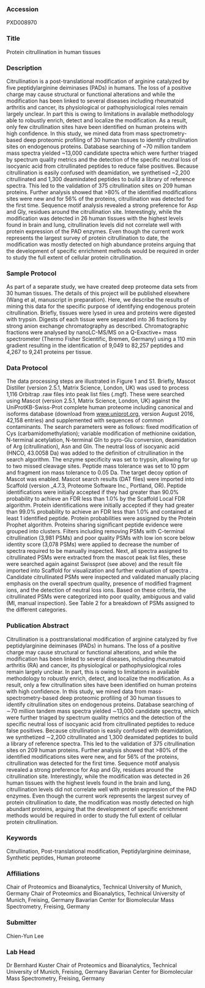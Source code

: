 ### Accession
PXD008970

### Title
Protein citrullination in human tissues

### Description
Citrullination is a post-translational modification of arginine catalyzed by five peptidylarginine deiminases (PADs) in humans. The loss of a positive charge may cause structural or functional alterations and while the modification has been linked to several diseases including rheumatoid arthritis and cancer, its physiological or pathophysiological roles remain largely unclear. In part this is owing to limitations in available methodology able to robustly enrich, detect and localize the modification. As a result, only few citrullination sites have been identified on human proteins with high confidence. In this study, we mined data from mass spectrometry-based deep proteomic profiling of 30 human tissues to identify citrullination sites on endogenous proteins. Database searching of ~70 million tandem mass spectra yielded ~13,000 candidate spectra which were further triaged by spectrum quality metrics and the detection of the specific neutral loss of isocyanic acid from citrullinated peptides to reduce false positives. Because citrullination is easily confused with deamidation, we synthetised ~2,200 citrullinated and 1,300 deamindated peptides to build a library of reference spectra. This led to the validation of 375 citrullination sites on 209 human proteins. Further analysis showed that >80% of the identified modifications sites were new and for 56% of the proteins, citrullination was detected for the first time. Sequence motif analysis revealed a strong preference for Asp and Gly, residues around the citrullination site. Interestingly, while the modification was detected in 26 human tissues with the highest levels found in brain and lung, citrullination levels did not correlate well with protein expression of the PAD enzymes. Even though the current work represents the largest survey of protein citrullination to date, the modification was mostly detected on high abundance proteins arguing that the development of specific enrichment methods would be required in order to study the full extent of cellular protein citrullination.

### Sample Protocol
As part of a separate study, we have created deep proteome data sets from 30 human tissues. The details of this project will be published elsewhere (Wang et al, manuscript in preparation). Here, we describe the results of mining this data for the specific purpose of identifying endogenous protein citrullination. Briefly, tissues were lysed in urea and proteins were digested with trypsin. Digests of each tissue were separated into 36 fractions by strong anion exchange chromatography as described. Chromatographic fractions were analysed by nanoLC-MS/MS on a Q-Exactive+ mass spectrometer (Thermo Fisher Scientific, Bremen, Germany) using a 110 min gradient resulting in the identification of 9,049 to 82,257 peptides and 4,267 to 9,241   proteins per tissue.

### Data Protocol
The data processing steps are illustrated in Figure 1 and S1. Briefly, Mascot Distiller (version 2.5.1, Matrix Science, London, UK) was used to process 1,116 Orbitrap .raw files into peak list files (.mgf). These were searched using Mascot (version 2.5.1, Matrix Science, London, UK) against the UniProtKB-Swiss-Prot complete human proteome including canonical and isoforms database (download from www.uniprot.org, version August 2016, 42,158 entries) and supplemented with sequences of common contaminants. The search parameters were as follows: fixed modification of Cys (carbamidomethylation); variable modification of methionine oxidation, N-terminal acetylation, N-terminal Gln to pyro-Glu conversion, deamidation of Arg (citrullination), Asn and Gln. The neutral loss of isocyanic acid (HNCO, 43.0058 Da) was added to the definition of citrullination in the search algorithm. The enzyme specificity was set to trypsin, allowing for up to two missed cleavage sites. Peptide mass tolerance was set to 10 ppm and fragment ion mass tolerance to 0.05 Da. The target decoy option of Mascot was enabled. Mascot search results (DAT files) were imported into Scaffold (version _4.7.3, Proteome Software Inc., Portland, OR). Peptide identifications were initially accepted if they had greater than 90.0% probability to achieve an FDR less than 1.0% by the Scaffold Local FDR algorithm. Protein identifications were initially accepted if they had greater than 99.0% probability to achieve an FDR less than 1.0% and contained at least 1 identified peptide. Protein probabilities were assigned by the Protein Prophet algorithm. Proteins sharing significant peptide evidence were grouped into clusters. Filters including removing PSMs with C-terminal citrullination (3,981 PSMs) and poor quality PSMs with low ion score below identity score (3,078 PSMs) were applied to decrease the number of spectra required to be manually inspected. Next, all spectra assigned to citrullinated PSMs were extracted from the mascot peak list files, these were searched again against Swissprot (see above) and the result file imported into Scaffold for visualization and further evaluation of spectra . Candidate citrullinated PSMs were inspected and validated manually placing emphasis on the overall spectrum quality, presence of modified fragment ions, and the detection of neutral loss ions. Based on these criteria, the citrullinated PSMs were categorized into poor quality, ambiguous and valid (MI, manual inspection). See Table 2 for a breakdown of PSMs assigned to the different categories.

### Publication Abstract
Citrullination is a posttranslational modification of arginine catalyzed by five peptidylarginine deiminases (PADs) in humans. The loss of a positive charge may cause structural or functional alterations, and while the modification has been linked to several diseases, including rheumatoid arthritis (RA) and cancer, its physiological or pathophysiological roles remain largely unclear. In part, this is owing to limitations in available methodology to robustly enrich, detect, and localize the modification. As a result, only a few citrullination sites have been identified on human proteins with high confidence. In this study, we mined data from mass-spectrometry-based deep proteomic profiling of 30 human tissues to identify citrullination sites on endogenous proteins. Database searching of &#x223c;70 million tandem mass spectra yielded &#x223c;13,000 candidate spectra, which were further triaged by spectrum quality metrics and the detection of the specific neutral loss of isocyanic acid from citrullinated peptides to reduce false positives. Because citrullination is easily confused with deamidation, we synthetized &#x223c;2,200 citrullinated and 1,300 deamidated peptides to build a library of reference spectra. This led to the validation of 375 citrullination sites on 209 human proteins. Further analysis showed that &gt;80% of the identified modifications sites were new, and for 56% of the proteins, citrullination was detected for the first time. Sequence motif analysis revealed a strong preference for Asp and Gly, residues around the citrullination site. Interestingly, while the modification was detected in 26 human tissues with the highest levels found in the brain and lung, citrullination levels did not correlate well with protein expression of the PAD enzymes. Even though the current work represents the largest survey of protein citrullination to date, the modification was mostly detected on high abundant proteins, arguing that the development of specific enrichment methods would be required in order to study the full extent of cellular protein citrullination.

### Keywords
Citrullination, Post-translational modification, Peptidylarginine deiminase, Synthetic peptides, Human proteome

### Affiliations
Chair of Proteomics and Bioanalytics, Technical University of Munich, Germany
Chair of Proteomics and Bioanalytics, Technical University of Munich, Freising, Germany Bavarian Center for Biomolecular Mass Spectrometry, Freising, Germany

### Submitter
Chien-Yun Lee

### Lab Head
Dr Bernhard Kuster
Chair of Proteomics and Bioanalytics, Technical University of Munich, Freising, Germany Bavarian Center for Biomolecular Mass Spectrometry, Freising, Germany


